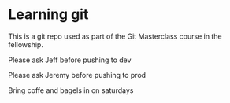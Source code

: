 # Learning git

This is a git repo used as part of the Git Masterclass course in the fellowship.


Please ask Jeff before pushing to dev

Please ask Jeremy before pushing to prod

Bring coffe and bagels in on saturdays


